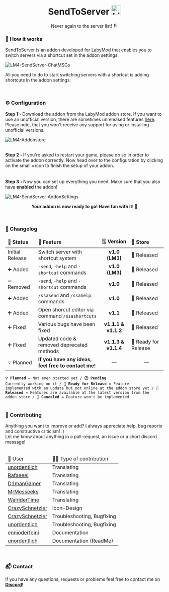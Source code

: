 <h1 align="center">SendToServer <img src="https://em-content.zobj.net/thumbs/160/twitter/322/linked-paperclips_1f587-fe0f.png" width="30" alt="Link emoji"></h1>
<p align="center">Never again to the server list! <img src="https://em-content.zobj.net/thumbs/160/twitter/322/fire_1f525.png" width="15" alt="Fire emoji"></p>

<h3>🤖 How it works</h3>
<p>SendToServer is an addon developed for <a href="https://labymod.net/">LabyMod</a> that enables you to switch servers via a shortcut set in the addon settings.</p>

![LM4-SendServer-ChatMSGs](https://user-images.githubusercontent.com/63593457/189342973-e7cc6672-7f31-44e2-81a6-b2a68078ae7d.png)


<p>All you need to do to start switching servers with a shortcut is adding shortcuts in the addon settings.</p>
<br>
<h3>⚙️ Configuration</h3>
<b>Step 1</b> › Download the addon from the LabyMod addon store. If you want to use an unofficial version, there are sometimes unreleased features <a href="https://github.com/DoJapHD/sendtoserver-addon/releases">here</a>. Please note, that you won't receive any support for using or installing unofficial versions.

![LM4-Addonstore](https://user-images.githubusercontent.com/63593457/217375974-e3ec2756-4573-4e3a-9f92-7206fecd3f00.png)


<br>
<b>Step 2</b> › If you're asked to restart your game, please do so in order to activate the addon correctly. Now head over to the configuration by clicking on the small <code>⚙️</code> icon to finish the setup of your addon.
<br>
<br>


<br>
<b>Step 3</b> › Now you can set up everything you need. Make sure that you also have <b>enabled</b> the addon!
<br>

![LM4-SendServer-AddonSettings](https://user-images.githubusercontent.com/63593457/189341884-70313e18-14bd-4609-9d0c-3c3ab9186d3b.png)
<br>


<p align="center"><b>Your addon is now ready to go! Have fun with it! 🐶</b></p>

<br>
<h3>🚧 Changelog</h3>
<table>
    <thead>
        <tr>
            <td><b>📑 Status</b></td>            
            <td><b>🎉 Feature</b></td>
            <td><b>🗓️ Version</b></td>
            <td><b>🏁 Store</b></td>
        </tr>
    </thead>
    <tbody>
        <tr>
            <td>Initial Release</td>            
            <td>Switch server with shortcut system</td>
            <td align="center"><b>v1.0 (LM3)</b></td>
            <td>💖 Released</td>
        </tr>
        <tr>
            <td>➕ Added</td>
            <td><code>-send</code>, <code>-help</code> and <code>-shortcut</code> commands</td>
            <td align="center"><b>v1.0 (LM3)</b></td>
            <td>💖 Released</td>
        </tr>
        <tr>
            <td>➖ Removed</td>
            <td><code>-send</code>, <code>-help</code> and <code>-shortcut</code> commands</td>
            <td align="center"><b>v1.0</b></td>
            <td>💖 Released</td>
        </tr>
        <tr>
            <td>➕ Added</td>
            <td><code>/ssasend</code> and <code>/ssahelp</code> commands</td>
            <td align="center"><b>v1.0</b></td>
            <td>💖 Released</td>
        </tr>
        <tr>
            <td>➕ Added</td>            
            <td>Open shorcut editor via command <code>/ssashortcuts</code></td>
            <td align="center"><b>v1.1</b></td>
            <td>💖 Released</td>
        </tr>
        <tr>
            <td>➕ Fixed</td>
            <td>Various bugs have been fixed</td>
            <td align="center"><b>v1.1.1 & v1.1.2</b></td>
            <td>💖 Released</td>
        </tr>
        <tr>
            <td>➕ Fixed</td>
            <td>Updated code & removed deprecated methods</td>
            <td align="center"><b>v1.1.3 & v1.1.4</b></td>
            <td>🎉 Ready for Release</td>
        </tr>
        <tr>
            <td>💡 Planned</td>            
            <td><b>If you have any ideas, feel free to contact me! </b></td>
            <td align="center"><b>—</b></td>
            <td align="center"><b>—</b></td>
        </tr>
    </tbody>
</table>

<code><b>💡 Planned</b> = Not even started yet / <b>🕑 Pending</b> Currently working on it / <b>🎉
Ready for Release</b> = Feature implemented with an update but not online at the addon store yet /
💖 <b>Released</b> = Features are available at the latest version from the addon store / <b>🛑
Canceled</b> = Feature won't be implemented</code>
<br>
<br>
<h3>🤝 Contributing</h3>
Anything you want to improve or add? I always appreciate help, bug reports and constructive
criticism! :)
<br>Let me know about anything in a pull-request, an issue or a short discord message!
<br>
<br>
<table>
    <thead>
        <td>🦖 User</td>
        <td>🐱‍💻 Type of contribution</td>
    </thead>
    <tbody>
        <tr>
            <td><a href="https://laby.net/@7d34b8db-5405-4a51-8ce7-877d56a6bdb9">unordentlich</a></td>
            <td>Translating</td>
        </tr>
        <tr>
            <td><a href="https://laby.net/@14e39278-0a87-49ea-908d-2b4ba83668fc">Rafaeeel</a></td>
            <td>Translating</td>
        </tr>
        <tr>
            <td><a href="https://laby.net/@73fed119-1912-4c72-bb39-4dbb109fce3e">D1manGamer</a></td>
            <td>Translating</td>
        </tr>
        <tr>
            <td><a href="https://laby.net/@2d5f3be8-6635-4c9a-a2ac-01db6ffd4344">MrMesseeks</a></td>
            <td>Translating</td>
        </tr>
        <tr>
            <td><a href="https://laby.net/@a3d27869-a942-4ffd-a2a2-0523426f59d2">WalriderTime</a></td>
            <td>Translating</td>
        </tr>
        <tr>
            <td><a href="https://laby.net/@26d45041-3742-41f5-85ca-24ec4387347c">CrazySchnetzler</a></td>
            <td>Icon-Design</td>
        </tr>
        <tr>
            <td><a href="https://laby.net/@26d45041-3742-41f5-85ca-24ec4387347c">CrazySchnetzler</a></td>
            <td>Troubleshooting, Bugfixing</td>
        </tr>
        <tr>
            <td><a href="https://laby.net/@7d34b8db-5405-4a51-8ce7-877d56a6bdb9">unordentlich</a></td>
            <td>Troubleshooting, Bugfixing</td>
        </tr>
        <tr>
            <td><a href="https://laby.net/@753edb9b-2483-475e-a4f2-3fb2496b9f28">ennioderfeini</a></td>
            <td>Documentation</td>
        </tr>
        <tr>
            <td><a href="https://laby.net/@7d34b8db-5405-4a51-8ce7-877d56a6bdb9">unordentlich</a></td>
            <td>Documentation (ReadMe)</td>
        </tr>
</table>
<br>
<h3>📬 Contact</h3>
If you have any questions, requests or problems feel free to contact me on <a href="https://discord.com/users/364066630721994753"><b>Discord</b></a>!
